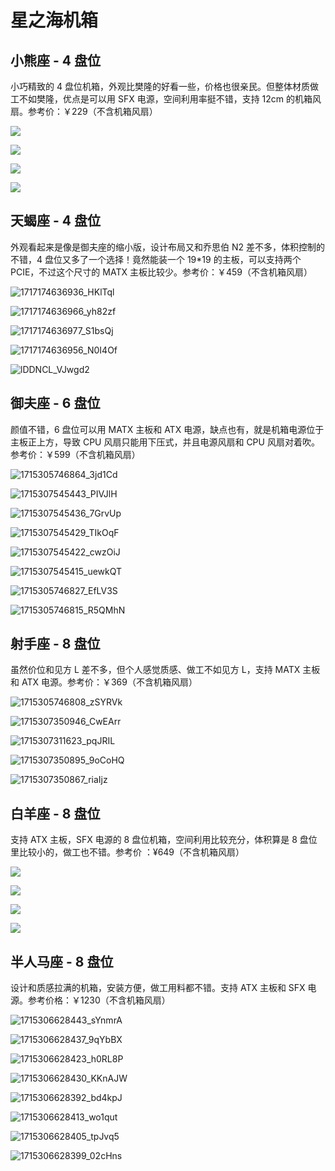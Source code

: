 # 星之海机箱

## 小熊座 - 4 盘位

小巧精致的 4 盘位机箱，外观比樊隆的好看一些，价格也很亲民。但整体材质做工不如樊隆，优点是可以用 SFX 电源，空间利用率挺不错，支持 12cm 的机箱风扇。参考价：￥229（不含机箱风扇）

![](https://img.slarker.me/wiki/tb_image_share_1738937343586.jpg.webp)

![](https://img.slarker.me/wiki/tb_image_share_1738937358158.jpg.webp)

![](https://img.slarker.me/wiki/tb_image_share_1738937386149.jpg.webp)

![](https://img.slarker.me/wiki/tb_image_share_1738937370120.jpg.webp)

## 天蝎座 - 4 盘位

外观看起来是像是御夫座的缩小版，设计布局又和乔思伯 N2 差不多，体积控制的不错，4 盘位又多了一个选择！竟然能装一个 19*19 的主板，可以支持两个 PCIE，不过这个尺寸的 MATX 主板比较少。参考价：￥459（不含机箱风扇）

![1717174636936_HKlTql](https://img.slarker.me/wiki/1717174636936_HKlTql.jpg)

![1717174636966_yh82zf](https://img.slarker.me/wiki/1717174636966_yh82zf.jpg)

![1717174636977_S1bsQj](https://img.slarker.me/wiki/1717174636977_S1bsQj.jpg)

![1717174636956_N0I4Of](https://img.slarker.me/wiki/1717174636956_N0I4Of.jpg)

![lDDNCL_VJwgd2](https://img.slarker.me/wiki/lDDNCL_VJwgd2.png)

## 御夫座 - 6 盘位

颜值不错，6 盘位可以用 MATX 主板和 ATX 电源，缺点也有，就是机箱电源位于主板正上方，导致 CPU 风扇只能用下压式，并且电源风扇和 CPU 风扇对着吹。参考价：￥599（不含机箱风扇）

![1715305746864_3jd1Cd](https://img.slarker.me/wiki/1715305746864_3jd1Cd.jpg)

![1715307545443_PIVJlH](https://img.slarker.me/wiki/1715307545443_PIVJlH.png)

![1715307545436_7GrvUp](https://img.slarker.me/wiki/1715307545436_7GrvUp.png)

![1715307545429_TIkOqF](https://img.slarker.me/wiki/1715307545429_TIkOqF.png)

![1715307545422_cwzOiJ](https://img.slarker.me/wiki/1715307545422_cwzOiJ.png)

![1715307545415_uewkQT](https://img.slarker.me/wiki/1715307545415_uewkQT.png)

![1715305746827_EfLV3S](https://img.slarker.me/wiki/1715305746827_EfLV3S.jpg)

![1715305746815_R5QMhN](https://img.slarker.me/wiki/1715305746815_R5QMhN.jpg)

## 射手座 - 8 盘位

虽然价位和见方 L 差不多，但个人感觉质感、做工不如见方 L，支持 MATX 主板和 ATX 电源。参考价：￥369（不含机箱风扇）

![1715305746808_zSYRVk](https://img.slarker.me/wiki/1715305746808_zSYRVk.jpg)

![1715307350946_CwEArr](https://img.slarker.me/wiki/1715307350946_CwEArr.png)

![1715307311623_pqJRIL](https://img.slarker.me/wiki/1715307311623_pqJRIL.png)

![1715307350895_9oCoHQ](https://img.slarker.me/wiki/1715307350895_9oCoHQ.png)

![1715307350867_riaIjz](https://img.slarker.me/wiki/1715307350867_riaIjz.png)

## 白羊座 - 8 盘位

支持 ATX 主板，SFX 电源的 8 盘位机箱，空间利用比较充分，体积算是 8 盘位里比较小的，做工也不错。参考价 ：¥649（不含机箱风扇）

![](https://img.slarker.me/wiki/1738850210667-1681530189.webp)

![](https://img.slarker.me/wiki/1738850213135-2085722187.webp)

![](https://img.slarker.me/wiki/1738850216173-440243472.webp)

![](https://img.slarker.me/wiki/1738850230529--884428649.webp)

## 半人马座 - 8 盘位

设计和质感拉满的机箱，安装方便，做工用料都不错。支持 ATX 主板和 SFX 电源。参考价格：￥1230（不含机箱风扇）

![1715306628443_sYnmrA](https://img.slarker.me/wiki/1715306628443_sYnmrA.png)

![1715306628437_9qYbBX](https://img.slarker.me/wiki/1715306628437_9qYbBX.png)

![1715306628423_h0RL8P](https://img.slarker.me/wiki/1715306628423_h0RL8P.png)

![1715306628430_KKnAJW](https://img.slarker.me/wiki/1715306628430_KKnAJW.png)

![1715306628392_bd4kpJ](https://img.slarker.me/wiki/1715306628392_bd4kpJ.png)

![1715306628413_wo1qut](https://img.slarker.me/wiki/1715306628413_wo1qut.png)

![1715306628405_tpJvq5](https://img.slarker.me/wiki/1715306628405_tpJvq5.png)

![1715306628399_02cHns](https://img.slarker.me/wiki/1715306628399_02cHns.png)